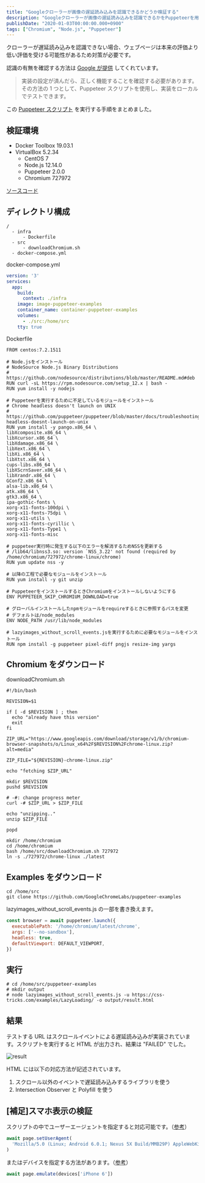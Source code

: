 ```yaml
---
title: "Googleクローラーが画像の遅延読み込みを認識できるかどうか検証する"
description: "Googleクローラーが画像の遅延読み込みを認識できるかをPuppeteerを用いて検証する方法を解説しました。Docker環境での実行手順も記載しました。"
publishDate: "2020-01-03T00:00:00.000+0900"
tags: ["Chromium", "Node.js", "Puppeteer"]
---
```


クローラーが遅延読み込みを認識できない場合、ウェブページは本来の評価より低い評価を受ける可能性があるため対策が必要です。

認識の有無を確認する方法は [Google が提供](https://developers.google.com/search/docs/guides/lazy-loading?hl=ja) してくれています。

> 実装の設定が済んだら、正しく機能することを確認する必要があります。その方法の 1 つとして、Puppeteer スクリプトを使用し、実装をローカルでテストできます。

この [Puppeteer スクリプト](https://github.com/GoogleChromeLabs/puppeteer-examples/blob/master/lazyimages_without_scroll_events.js) を実行する手順をまとめました。

## 検証環境

- Docker Toolbox 19.03.1
- VirtualBox 5.2.34
  - CentOS 7
  - Node.js 12.14.0
  - Puppeteer 2.0.0
  - Chromium 727972

[ソースコード](https://github.com/cuavv/sandbox-puppeteer-examples)

## ディレクトリ構成

```
/
  - infra
      - Dockerfile
  - src
      - downloadChromium.sh
  - docker-compose.yml
```

docker-compose.yml

```yaml
version: '3'
services:
  app:
    build:
      context: ./infra
    image: image-puppeteer-examples
    container_name: container-puppeteer-examples
    volumes:
      - ./src:/home/src
    tty: true
```

Dockerfile

```docker
FROM centos:7.2.1511

# Node.jsをインストール
# NodeSource Node.js Binary Distributions
# https://github.com/nodesource/distributions/blob/master/README.md#deb
RUN curl -sL https://rpm.nodesource.com/setup_12.x | bash -
RUN yum install -y nodejs

# Puppeteerを実行するために不足しているモジュールをインストール
# Chrome headless doesn't launch on UNIX
# https://github.com/puppeteer/puppeteer/blob/master/docs/troubleshooting.md#chrome-headless-doesnt-launch-on-unix
RUN yum install -y pango.x86_64 \
libXcomposite.x86_64 \
libXcursor.x86_64 \
libXdamage.x86_64 \
libXext.x86_64 \
libXi.x86_64 \
libXtst.x86_64 \
cups-libs.x86_64 \
libXScrnSaver.x86_64 \
libXrandr.x86_64 \
GConf2.x86_64 \
alsa-lib.x86_64 \
atk.x86_64 \
gtk3.x86_64 \
ipa-gothic-fonts \
xorg-x11-fonts-100dpi \
xorg-x11-fonts-75dpi \
xorg-x11-utils \
xorg-x11-fonts-cyrillic \
xorg-x11-fonts-Type1 \
xorg-x11-fonts-misc

# puppeteer実行時に発生する以下のエラーを解消するためNSSを更新する
# /lib64/libnss3.so: version `NSS_3.22' not found (required by /home/chromium/727972/chrome-linux/chrome)
RUN yum update nss -y

# 以降の工程で必要なモジュールをインストール
RUN yum install -y git unzip

# PuppeteerをインストールするときChromiumをインストールしないようにする
ENV PUPPETEER_SKIP_CHROMIUM_DOWNLOAD=true

# グローバルインストールしたnpmモジュールをrequireするときに参照するパスを変更
# デフォルトは/node_modules
ENV NODE_PATH /usr/lib/node_modules

# lazyimages_without_scroll_events.jsを実行するために必要なモジュールをインストール
RUN npm install -g puppeteer pixel-diff pngjs resize-img yargs
```

## Chromium をダウンロード

downloadChromium.sh

```shell
#!/bin/bash

REVISION=$1

if [ -d $REVISION ] ; then
  echo "already have this version"
  exit
fi

ZIP_URL="https://www.googleapis.com/download/storage/v1/b/chromium-browser-snapshots/o/Linux_x64%2F$REVISION%2Fchrome-linux.zip?alt=media"

ZIP_FILE="${REVISION}-chrome-linux.zip"

echo "fetching $ZIP_URL"

mkdir $REVISION
pushd $REVISION

# -#: change progress meter
curl -# $ZIP_URL > $ZIP_FILE

echo "unzipping.."
unzip $ZIP_FILE

popd
```

```shell
mkdir /home/chromium
cd /home/chromium
bash /home/src/downloadChromium.sh 727972
ln -s ./727972/chrome-linux ./latest
```

## Examples をダウンロード

```shell
cd /home/src
git clone https://github.com/GoogleChromeLabs/puppeteer-examples
```

lazyimages_without_scroll_events.js の一部を書き換えます。

```js
const browser = await puppeteer.launch({
  executablePath: '/home/chromium/latest/chrome',
  args: ['--no-sandbox'],
  headless: true,
  defaultViewport: DEFAULT_VIEWPORT,
})
```

## 実行

```shell
# cd /home/src/puppeteer-examples
# mkdir output
# node lazyimages_without_scroll_events.js -u https://css-tricks.com/examples/LazyLoading/ -o output/result.html
```

## 結果

テストする URL はスクロールイベントによる遅延読み込みが実装されています。スクリプトを実行すると HTML が出力され、結果は "FAILED" でした。

![result](/images/posts/db8ebe6a11bcdefc32cfbc1e759517c6.png)

HTML には以下の対応方法が記述されています。

1. スクロール以外のイベントで遅延読み込みするライブラリを使う
2. Intersection Observer と Polyfill を使う

## [補足]スマホ表示の検証

スクリプトの中でユーザーエージェントを指定すると対応可能です。（[参考](https://qiita.com/paranishian/items/22aef0ee333b6ff971eb)）

```js
await page.setUserAgent(
  'Mozilla/5.0 (Linux; Android 6.0.1; Nexus 5X Build/MMB29P) AppleWebKit/537.36 (KHTML, like Gecko) Chrome/41.0.2272.96 Mobile Safari/537.36 (compatible; Googlebot/2.1; +http://www.google.com/bot.html)'
)
```

またはデバイスを指定する方法があります。（[参考](https://masalib.hatenablog.com/entry/2017/09/12/212014)）

```js
await page.emulate(devices['iPhone 6'])
```
